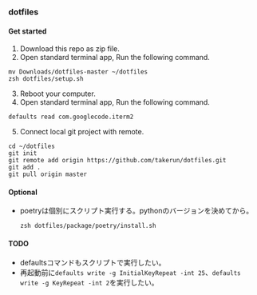 ### dotfiles

#### Get started

1. Download this repo as zip file.
2. Open standard terminal app, Run the following command.
  ```
  mv Downloads/dotfiles-master ~/dotfiles
  zsh dotfiles/setup.sh
  ```
3. Reboot your computer.
4. Open standard terminal app, Run the following command.
  ```
  defaults read com.googlecode.iterm2
  ```
5. Connect local git project with remote.
  ```
  cd ~/dotfiles
  git init
  git remote add origin https://github.com/takerun/dotfiles.git
  git add .
  git pull origin master
  ```


#### Optional
* poetryは個別にスクリプト実行する。pythonのバージョンを決めてから。
  ```
  zsh dotfiles/package/poetry/install.sh
  ```


#### TODO
* defaultsコマンドもスクリプトで実行したい。
* 再起動前に`defaults write -g InitialKeyRepeat -int 25`、`defaults write -g KeyRepeat -int 2`を実行したい。
